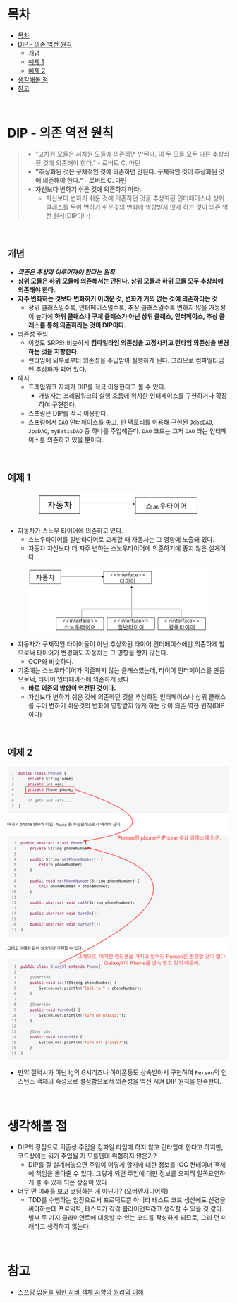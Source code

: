 # 목차

- [목차](#목차)
- [DIP - 의존 역전 원칙](#dip---의존-역전-원칙)
  - [개념](#개념)
  - [예제 1](#예제-1)
  - [예제 2](#예제-2)
- [생각해볼 점](#생각해볼-점)
- [참고](#참고)

<br>

#  DIP - 의존 역전 원칙

> * "고차원 모듈은 저차원 모듈에 의존하면 안된다. 이 두 모듈 모두 다른 추상화된 것에 의존해야 한다." - 로버트 C. 마틴
> * **"추상화된 것은 구체적인 것에 의존하면 안된다. 구체적인 것이 추상화된 것에 의존해야 한다." - 로버트 C. 마틴**
> * **자신보다 변하기 쉬운 것에 의존하지 마라.**
>   * 자신보다 변하기 쉬운 것에 의존하던 것을 추상화된 인터페이스나 상위 클래스를 두어 변하기 쉬운것의 변화에 영향받지 않게 하는 것이 의존 역전 원칙(DIP이다)

<br>

## 개념

* ***의존은 추상과 이루어져야 한다는 원칙***
* **상위 모듈은 하위 모듈에 의존해서는 안된다. 상위 모듈과 하위 모듈 모두 추상화에 의존해야 한다.**
* **자주 변화하는 것보다 변화하기 어려운 것, 변화가 거의 없는 것에 의존하라는 것**
  * 상위 클래스일수록, 인터페이스일수록, 추상 클래스일수록 변하지 않을 가능성이 높기에 **하위 클래스나 구체 클래스가 아닌 상위 클래스, 인터페이스, 추상 클래스를 통해 의존하라는 것이 DIP이다.**
* 의존성 주입
  * 이것도 SRP와 비슷하게 **컴파일타임 의존성을 고정시키고 런타임 의존성을 변경하는 것을 지향한다.**
  * 런타임에 외부로부터 의존성을 주입받아 실행하게 된다. 그러므로 컴파일타임엔 추상화가 되어 있다.
* 예시
  * 프레임워크 자체가 DIP를 적극 이용한다고 볼 수 있다.
    * 개발자는 프레임워크의 실행 흐름에 위치한 인터페이스를 구현하거나 확장하여 구현한다.
  * 스프링은 DIP를 적극 이용한다.
  * 스프링에서 `DAO` 인터페이스를 놓고, 빈 팩토리를 이용해 구현된 `JdbcDAO`, `JpaDAO`, `myBatisDAO` 중 하나를 주입해준다. `DAO` 코드는 그저 `DAO` 라는 인터페이스를 의존하고 있을 뿐이다.

<br>

## 예제 1

<p align="center"><img src="./image/21784C415698700A05.png"></p>

* 자동차가 스노우 타이어에 의존하고 있다.
  * 스노우타이어를 일반타이어로 교체할 때 자동차는 그 영향에 노출돼 있다.
  * 자동차 자신보다 더 자주 변하는 스노우타이어에 의존하기에 좋지 않은 설계이다.

<p align="center"><img src="./image/235E853E569870EA35.png"> </p>

* 자동차가 구체적인 타이어들이 아닌 추상화된 타이어 인터페이스에만 의존하게 함으로써 타이어가 변경돼도 자동차는 그 영향을 받지 않는다.
  * OCP와 비슷하다.
* 기존에는 스노우타이어가 의존하지 않는 클래스였는데, 타이어 인터페이스를 만듬으로써, 타이어 인터페이스에 의존하게 됐다.
  * **바로 의존의 방향이 역전된 것이다.**
  * 자신보다 변하기 쉬운 것에 의존하던 것을 추상화된 인터페이스나 상위 클래스를 두어 변하기 쉬운것의 변화에 영향받지 않게 하는 것이 의존 역전 원칙(DIP이다)

<br>

## 예제 2

<img src="./image/image-20200804014623392.png" />

* 만약 갤럭시가 아닌 lg의 G시리즈나 아이폰등도 상속받아서 구현하여 `Person`의 인스턴스 객체의 속성으로 설정함으로서 의존성을 역전 시켜 DIP 원칙을 만족한다.

<br>

# 생각해볼 점
* DIP의 장점으로 의존성 주입을 컴파일 타임에 하지 않고 런타임에 한다고 하지만, 코드상에는 뭐가 주입될 지 모를텐데 위험하지 않은가?
  * DIP를 잘 설계해놓으면 주입이 어떻게 할지에 대한 정보를 IOC 컨테이너 객체에 책임을 몰아줄 수 있다. 그렇게 되면 주입에 대한 정보를 오히려 일목요연하게 볼 수 있게 되는 장점이 있다.
* 너무 먼 미래를 보고 코딩하는 게 아닌가? (오버엔지니어링)
  * TDD를 수행하는 입장으로서 프로덕트뿐 아니라 테스트 코드 생산에도 신경을 써야하는데 프로덕트, 테스트가 각각 클라이언트라고 생각할 수 있을 것 같다. 벌써 두 가지 클라이언트에 대응할 수 있는 코드를 작성하게 되므로, 그리 먼 미래라고 생각하지 않는다.

<br>

# 참고

* [스프링 입문을 위한 자바 객체 지향의 원리와 이해](http://www.yes24.com/Product/Goods/17350624)